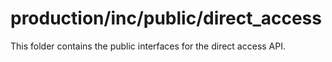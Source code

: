 # production/inc/public/direct_access
This folder contains the public interfaces for the direct access API.
